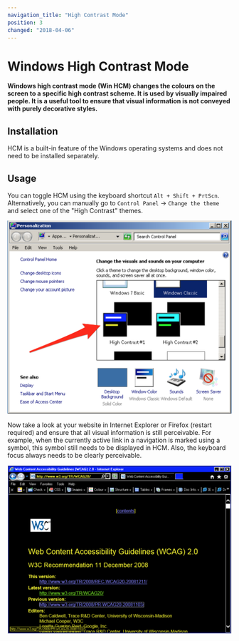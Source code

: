 ```yaml
---
navigation_title: "High Contrast Mode"
position: 3
changed: "2018-04-06"
---
```


# Windows High Contrast Mode

**Windows high contrast mode (Win HCM) changes the colours on the screen to a specific high contrast scheme. It is used by visually impaired people. It is a useful tool to ensure that visual information is not conveyed with purely decorative styles.**

## Installation

HCM is a built-in feature of the Windows operating systems and does not need to be installed separately.

## Usage

You can toggle HCM using the keyboard shortcut `Alt + Shift + PrtScn`. Alternatively, you can manually go to `Control Panel` -> `Change the theme` and select one of the "High Contrast" themes.

![Windows HCM themes](_media/windows-hcm-themes.png)

Now take a look at your website in Internet Explorer or Firefox (restart required) and ensure that all visual information is still perceivable. For example, when the currently active link in a navigation is marked using a symbol, this symbol still needs to be displayed in HCM. Also, the keyboard focus always needs to be clearly perceivable.

![The WCAG 2.0 website in high contrast mode](_media/the-wcag-20-website-in-high-contrast-mode.png)
